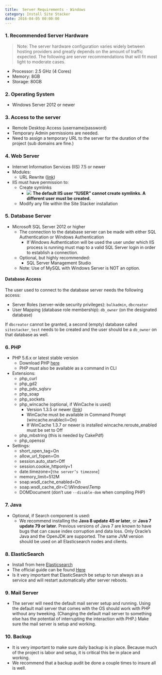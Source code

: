 ```yaml
---
title:  Server Requirements - Windows
category: Install Site Stacker
date: 2016-04-05 00:00:00
---
```


### 1. Recommended Server Hardware

> Note: The server hardware configuration varies widely between hosting providers and greatly depends on the amount of traffic expected. The following are server recommendations that will fit most light to moderate cases.

* Processor: 2.5 GHz (4 Cores)
* Memory: 8GB
* Storage: 80GB


### 2. Operating System

* Windows Server 2012 or newer


### 3. Access to the server

* Remote Desktop Access (username/password)
* Temporary Admin permissions are needed.
* Need to assign a temporary URL to the server for the duration of the project (sub domains are fine.)


### 4. Web Server

* Internet Information Services (IIS) 7.5 or newer
* Modules:
   * URL Rewrite ([link](http://www.google.com/url?q=http%3A%2F%2Fwww.iis.net%2Fdownloads%2Fmicrosoft%2Furl-rewrite&sa=D&sntz=1&usg=AFQjCNHslW_84Io3PnG3NyHM07RQ0Jzy8Q))
* IIS must have permission to:
   * Create symlinks
      * ![](https://github.com/sitestacker/sitestacker-wiki/blob/wiki-resources/images/icons/important.png) **The default IIS user “IUSER” cannot create symlinks. A different user must be created.**
   * Modify any file within the Site Stacker installation


### 5. Database Server

* Microsoft SQL Server 2012 or higher
  * The connection to the database server can be made with either SQL Authentication or Windows Authentication
     * If Windows Authentication will be used the user under which IIS process is running must map to a valid SQL Server login in order to establish a connection.
  * Optional, but highly recommended:
     * SQL Server Management Studio
  * Note: Use of MySQL with Windows Server is NOT an option.

#### Database Access

The user used to connect to the database server needs the following access:

- Server Roles (server-wide security privileges): `bulkadmin`, `dbcreator`
- User Mapping (database role membership): `db_owner` (on the designated database)

If `dbcreator` cannot be granted, a second (empty) database called `sitestacker_test` needs to be created and the user should be a `db_owner` on that database as well.


### 6. PHP

* PHP 5.6.x or latest stable version
   * Download PHP [here](http://php.iis.net/)
   * PHP must also be available as a command in CLI
* Extensions:
   * php_curl
   * php_gd2
   * php_pdo_sqlsrv
   * php_soap
   * php_sockets
   * php_wincache (optional, if WinCache is used)
      * Version 1.3.5 or newer ([link](http://windows.php.net/downloads/pecl/releases/wincache/))
      * WinCache must be available in Command Prompt (wincache.enablecli=On)
      * If WinCache 1.3.7 or newer is installed wincache.reroute_enabled must be set to Off
   * php_mbstring (this is needed by CakePdf)
   * php_openssl
* Settings:
   * short_open_tag=On
   * allow_url_fopen=On
   * session.auto_start=Off
   * session.cookie_httponly=1
   * date.timezone=[`the server’s timezone`]
   * memory_limit=512M
   * soap.wsdl_cache_enabled=On
   * soap.wsdl_cache_dir=C:\Windows\Temp
   * DOMDocument (don’t use `--disable-dom` when compiling PHP)


### 7. Java

* Optional, if Search component is used:
   * We recommend installing the **Java 8 update 45 or later**, or **Java 7 update 79 or later**. Previous versions of Java 7 are known to have bugs that can cause index corruption and data loss. Only Oracle’s Java and the OpenJDK are supported. The same JVM version should be used on all Elasticsearch nodes and clients.


### 8. ElasticSearch

* Install from here [Elasticsearch](https://github.com/sitestacker/sitestacker-wiki/wiki/Install-elasticsearch)
* The official guide can be found [Here](https://www.google.com/url?q=https%3A%2F%2Fwww.elastic.co%2Fguide%2Fen%2Felasticsearch%2Freference%2Fcurrent%2Fsetup.html&sa=D&sntz=1&usg=AFQjCNG1Wa040IUIoTIfd3GoEbFqbH_o9Q)
* Is it very important that ElasticSearch be setup to run always as a service and will restart automatically after server reboots.


### 9. Mail Server

* The server will need the default mail server setup and running.  Using the default mail server that comes with the OS should work with PHP without any tweeking.  (Changing the default mail server to something else has the potential of interrupting the interaction with PHP.) Make sure the mail server is setup and working.  


### 10. Backup

* It is very important to make sure daily backup is in place.  Because much of the project is labor and setup, it is critical this be in place and working.
* We recommend that a backup audit be done a couple times to insure all is well.

